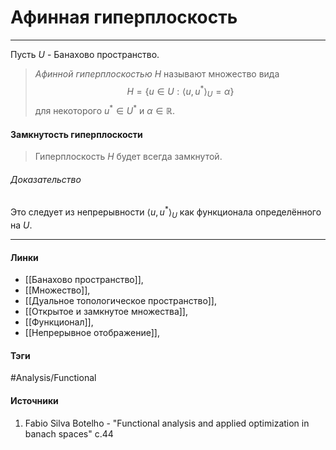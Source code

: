 # Афинная гиперплоскость
***
Пусть $U$ - Банахово пространство.
>*Афинной гиперплоскостью $H$* называют множество вида $$H=\{u\in U:\langle u,u^{*}\rangle_{U}=\alpha\}$$ для некоторого $u^{*}\in U^{*}$ и $\alpha\in\mathbb{R}$.

#### Замкнутость гиперплоскости
>Гиперплоскость $H$ будет всегда замкнутой.

###### Доказательство
Это следует из непрерывности $\langle u,u^{*}\rangle_{U}$ как функционала определённого на $U$.
***
#### Линки
- [[Банахово пространство]],
- [[Множество]],
- [[Дуальное топологическое пространство]],
- [[Открытое и замкнутое множества]],
- [[Функционал]],
- [[Непрерывное отображение]],
#### Тэги
 #Analysis/Functional 
#### Источники
1. Fabio Silva Botelho - "Functional analysis and applied optimization in banach spaces" c.44